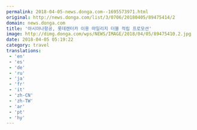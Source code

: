 ```yaml
---
permalink: 2018-04-05-news.donga.com--1695573971.html
original: http://news.donga.com/list/3/0706/20180405/89475414/2
domain: news.donga.com
title: '아시아나항공, 롯데렌터카 이용 마일리지 더블 적립 프로모션'
image: http://dimg.donga.com/wps/NEWS/IMAGE/2018/04/05/89475410.2.jpg
date: 2018-04-05 05:19:22
category: travel
translations: 
 - 'en'
 - 'es'
 - 'de'
 - 'ru'
 - 'ja'
 - 'fr'
 - 'it'
 - 'zh-CN'
 - 'zh-TW'
 - 'ar'
 - 'pt'
 - 'hy'
---
```


